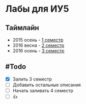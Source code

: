 # Лабы для ИУ5
## Таймлайн
* 2015 осень - [1 семестр](https://github.com/bestK1ngArthur/IU5/tree/master/1%20семестр/Основы%20программирование%20(экзамен))
* 2016 весна - [2 семестр](https://github.com/bestK1ngArthur/IU5/tree/master/2%20семестр/Программирование%20на%20основе%20классов%20и%20шаблонов)
* 2016 осень - [3 семестр](https://github.com/bestK1ngArthur/IU5/tree/master/3%20семестр/Базовые%20компоненты%20интернет-технологий)

## #Todo
- [x] Залить 3 семестр
- [ ] Добавить остальные описания
- [ ] Начать заливать 4 семестр
- [ ] :+1:
